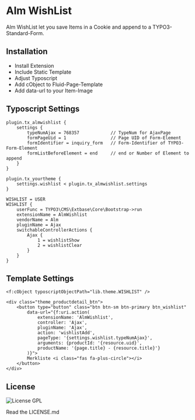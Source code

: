 # Alm WishList
Alm WishList let you save Items in a Cookie and append to a TYPO3-Standard-Form.

## Installation
- Install Extension
- Include Static Template
- Adjust Typoscript
- Add cObject to Fluid-Page-Template
- Add data-url to your Item-Image

## Typoscript Settings
```
plugin.tx_almwishlist {
	settings {
		typeNumAjax = 768357			// TypeNum for AjaxPage
		formPageUid = 1					// Page UID of Form-Element
		formIdentifier = inquiry_form	// Form-Identifier of TYPO3-Form-Element
		formListBeforeElement = end		// end or Number of Element to append
	}
}
```

```
plugin.tx_yourtheme {
	settings.wishlist < plugin.tx_almwishlist.settings
}
```

```
WISHLIST = USER
WISHLIST {
	userFunc = TYPO3\CMS\Extbase\Core\Bootstrap->run
	extensionName = AlmWishlist
	vendorName = Alm
	pluginName = Ajax
	switchableControllerActions {
		Ajax {
			1 = wishlistShow
			2 = wishlistClear
		}
	}
}
```

## Template Settings
```
<f:cObject typoscriptObjectPath="lib.theme.WISHLIST" />
```

```
<div class="theme_productdetail_btn">
	<button type="button" class="btn btn-sm btn-primary btn_wishlist"
		data-url="{f:uri.action(
			extensionName: 'AlmWishlist',
			controller: 'Ajax',
			pluginName: 'Ajax',
			action: 'wishlistAdd',
			pageType: '{settings.wishlist.typeNumAjax}',
			arguments: {productId: '{resource.uid}',
			productName: '{page.title} - {resource.title}'}
		)}">
		Merkliste <i class="fas fa-plus-circle"></i>
	</button>
</div>
```

## License
![License GPL](https://img.shields.io/badge/License-GPL-blue?style=flat-square)

Read the LICENSE.md